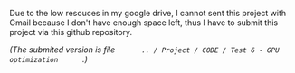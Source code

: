 Due to the low resouces in my google drive, I cannot sent this project with Gmail because I don't have enough space left, thus I have to submit this project via this github repository.



*(The submited version is file  `       .. / Project / CODE / Test 6 - GPU optimization       `.)*
